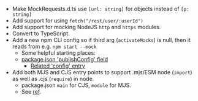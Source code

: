 * Make MockRequests.d.ts use `[url: string]` for objects instead of `[p: string]`
* Add support for using `fetch("/rest/user/:userId")`
* Add support for mocking NodeJS `http` and `https` modules.
* Convert to TypeScript.
* Add a new npm CLI config so if third arg (`activateMocks`) is null, then it reads from e.g. `npm start --mock`
    - Some helpful starting places:
    - [package.json 'publishConfig' field](https://docs.npmjs.com/cli/v7/configuring-npm/package-json#publishconfig)
        + [Related 'config' entry](https://docs.npmjs.com/cli/v7/using-npm/config)
* Add both MJS and CJS entry points to support .mjs/ESM node (`import`) as well as .cjs (`require`) in node.
    - package.json `main` for CJS, `module` for MJS.
    - See [ref](https://stackoverflow.com/questions/42708484/what-is-the-module-package-json-field-for/47537198#47537198).
